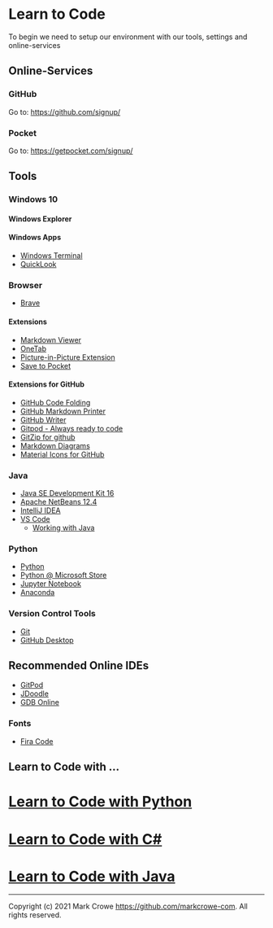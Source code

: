 # Learn to Code

To begin we need to setup our environment with our tools, settings and online-services

## Online-Services

### GitHub

Go to: <https://github.com/signup/>  

### Pocket

Go to: <https://getpocket.com/signup/>  

## Tools

### Windows 10

#### Windows Explorer

#### Windows Apps
- [Windows Terminal](https://www.microsoft.com/en-us/p/windows-terminal/9n0dx20hk701)  
- [QuickLook](https://www.microsoft.com/en-us/p/quicklook/9nv4bs3l1h4s)  

### Browser

- [Brave](https://brave.com/)  

#### Extensions
- [Markdown Viewer](https://chrome.google.com/webstore/detail/markdown-viewer/ckkdlimhmcjmikdlpkmbgfkaikojcbjk)  
- [OneTab](https://chrome.google.com/webstore/detail/onetab/chphlpgkkbolifaimnlloiipkdnihall)  
- [Picture-in-Picture Extension](https://chrome.google.com/webstore/detail/picture-in-picture-extens/hkgfoiooedgoejojocmhlaklaeopbecg)  
- [Save to Pocket](https://chrome.google.com/webstore/detail/save-to-pocket/niloccemoadcdkdjlinkgdfekeahmflj)  

#### Extensions for GitHub

- [GitHub Code Folding](https://chrome.google.com/webstore/detail/github-code-folding/lefcpjbffalgdcdgidjdnmabfenecjdf/)  
- [GitHub Markdown Printer](https://chrome.google.com/webstore/detail/github-markdown-printer/fehpdlpmcegfpbkgcnaleindodeegapk)  
- [GitHub Writer](https://chrome.google.com/webstore/detail/github-writer/diilnnhpcdjhhkjcbdljaonhmhapadap/related)  
- [Gitpod - Always ready to code](https://chrome.google.com/webstore/detail/gitpod-always-ready-to-co/dodmmooeoklaejobgleioelladacbeki)  
- [GitZip for github](https://chrome.google.com/webstore/detail/gitzip-for-github/ffabmkklhbepgcgfonabamgnfafbdlkn)
- [Markdown Diagrams](https://chrome.google.com/webstore/detail/markdown-diagrams/pmoglnmodacnbbofbgcagndelmgaclel)  
- [Material Icons for GitHub](https://chrome.google.com/webstore/detail/material-icons-for-github/bggfcpfjbdkhfhfmkjpbhnkhnpjjeomc)  

### Java
- [Java SE Development Kit 16](https://www.oracle.com/java/technologies/javase-jdk16-downloads.html)  
- [Apache NetBeans 12.4](https://netbeans.apache.org/download/)  
- [IntelliJ IDEA](https://www.jetbrains.com/idea/download/)  
- [VS Code](https://code.visualstudio.com/)  
  - [Working with Java](https://code.visualstudio.com/docs/languages/java)  

### Python
- [Python](https://www.python.org/downloads/)  
- [Python @ Microsoft Store](https://www.microsoft.com/en-us/p/python-310/9pjpw5ldxlz5)  
- [Jupyter Notebook](https://jupyter.org/)  
- [Anaconda](https://www.anaconda.com/products/individual)  

### Version Control Tools
- [Git](https://git-scm.com/download/win)  
- [GitHub Desktop](https://desktop.github.com/)  

## Recommended Online IDEs
- [GitPod](https://gitpod.io/)
- [JDoodle](https://www.jdoodle.com/online-java-compiler/)
- [GDB Online](https://www.onlinegdb.com/online_java_compiler)

### Fonts

- [Fira Code](https://github.com/tonsky/FiraCode)  

## Learn to Code with ...

# [Learn to Code with Python](https://github.com/markcrowe-com/learntocode.py/)  
# [Learn to Code with C#](https://github.com/markcrowe-com/learntocode.cs/)  
# [Learn to Code with Java](https://github.com/markcrowe-com/learntocode.java/)  

---
Copyright (c) 2021 Mark Crowe <https://github.com/markcrowe-com>. All rights reserved.